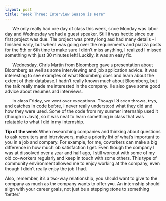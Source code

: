```yaml
---
layout: post
title: "Week Three: Interview Season is Here"
---
```

&nbsp;&nbsp;&nbsp;&nbsp;&nbsp;&nbsp;We only really had one day of class this week, since Monday was labor day and Wednesday we had a guest speaker.  Still it was hectic since our first project was due.  The project was pretty long and had many details - I finished early, but when I was going over the requirements and piazza posts for the 5th or 6th time to make sure I didn’t miss anything, I realized I missed something with just 30 minutes left!  Luckily, it was an easy fix.

&nbsp;&nbsp;&nbsp;&nbsp;&nbsp;&nbsp;Wednesday, Chris Martin from Bloomberg gave a presentation about Bloomberg as well as some interviewing and job application advice.  It was interesting to see examples of what Bloomberg does and learn about the extent of their database.  I hadn’t really known much about Bloomberg, but the talk really made me interested in the company.  He also gave some good advice about resumes and interviews.

&nbsp;&nbsp;&nbsp;&nbsp;&nbsp;&nbsp;In class Friday, we went over exceptions.  Though I’d seen throws, trys, and catches in code before, I never really understood what they did and how they were used.  Some of the code from my summer internship used it (though in Java), so it was neat to learn something in class that was relatable to what I did in my internship.

**Tip of the week**
When researching companies and thinking about questions to ask recruiters and interviewers, make a priority list of what’s important to you in a job and company.  For example, for me, coworkers can make a big difference in how much job satisfaction I get.  Even though the company I was at dissolved over a year and half ago, I still workout with some of my old co-workers regularly and keep in touch with some others.  This type of community environment allowed me to enjoy working at the company, even though I didn’t really enjoy the job I had.

Also, remember, it’s a two-way relationship, you should want to give to the company as much as the company wants to offer you.  An internship should align with your career goals, not just be a stepping stone to something ‘better.’
